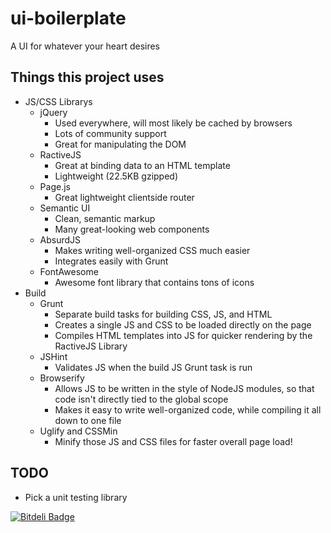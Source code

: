 ui-boilerplate
==============

A UI for whatever your heart desires

## Things this project uses

* JS/CSS Librarys
	* jQuery
		* Used everywhere, will most likely be cached by browsers
		* Lots of community support
		* Great for manipulating the DOM
	* RactiveJS
		* Great at binding data to an HTML template
		* Lightweight (22.5KB gzipped)
	* Page.js
		* Great lightweight clientside router
	* Semantic UI
		* Clean, semantic markup
		* Many great-looking web components
	* AbsurdJS
		* Makes writing well-organized CSS much easier
		* Integrates easily with Grunt
	* FontAwesome
		* Awesome font library that contains tons of icons
* Build
	* Grunt
		* Separate build tasks for building CSS, JS, and HTML
		* Creates a single JS and CSS to be loaded directly on the page
		* Compiles HTML templates into JS for quicker rendering by the RactiveJS Library
	* JSHint
		* Validates JS when the build JS Grunt task is run
	* Browserify
		* Allows JS to be written in the style of NodeJS modules, so that code isn't directly tied to the global scope
		* Makes it easy to write well-organized code, while compiling it all down to one file
	* Uglify and CSSMin
		* Minify those JS and CSS files for faster overall page load!

## TODO

* Pick a unit testing library



[![Bitdeli Badge](https://d2weczhvl823v0.cloudfront.net/mac-/ui-boilerplate/trend.png)](https://bitdeli.com/free "Bitdeli Badge")

